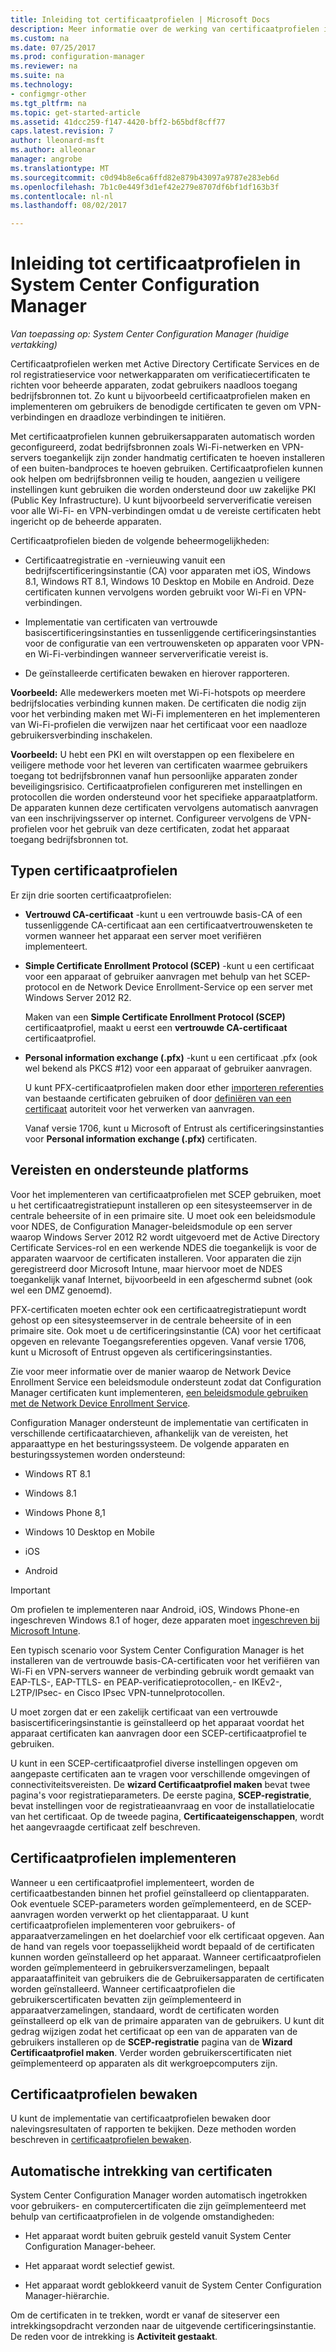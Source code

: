 ```yaml
---
title: Inleiding tot certificaatprofielen | Microsoft Docs
description: Meer informatie over de werking van certificaatprofielen in System Center Configuration Manager met Active Directory Certificate Services.
ms.custom: na
ms.date: 07/25/2017
ms.prod: configuration-manager
ms.reviewer: na
ms.suite: na
ms.technology:
- configmgr-other
ms.tgt_pltfrm: na
ms.topic: get-started-article
ms.assetid: 41dcc259-f147-4420-bff2-b65bdf8cff77
caps.latest.revision: 7
author: lleonard-msft
ms.author: alleonar
manager: angrobe
ms.translationtype: MT
ms.sourcegitcommit: c0d94b8e6ca6ffd82e879b43097a9787e283eb6d
ms.openlocfilehash: 7b1c0e449f3d1ef42e279e8707df6bf1df163b3f
ms.contentlocale: nl-nl
ms.lasthandoff: 08/02/2017

---
```


# <a name="introduction-to-certificate-profiles-in-system-center-configuration-manager"></a>Inleiding tot certificaatprofielen in System Center Configuration Manager

*Van toepassing op: System Center Configuration Manager (huidige vertakking)*


Certificaatprofielen werken met Active Directory Certificate Services en de rol registratieservice voor netwerkapparaten om verificatiecertificaten te richten voor beheerde apparaten, zodat gebruikers naadloos toegang bedrijfsbronnen tot. Zo kunt u bijvoorbeeld certificaatprofielen maken en implementeren om gebruikers de benodigde certificaten te geven om VPN-verbindingen en draadloze verbindingen te initiëren. 

Met certificaatprofielen kunnen gebruikersapparaten automatisch worden geconfigureerd, zodat bedrijfsbronnen zoals Wi-Fi-netwerken en VPN-servers toegankelijk zijn zonder handmatig certificaten te hoeven installeren of een buiten-bandproces te hoeven gebruiken. Certificaatprofielen kunnen ook helpen om bedrijfsbronnen veilig te houden, aangezien u veiligere instellingen kunt gebruiken die worden ondersteund door uw zakelijke PKI (Public Key Infrastructure). U kunt bijvoorbeeld serververificatie vereisen voor alle Wi-Fi- en VPN-verbindingen omdat u de vereiste certificaten hebt ingericht op de beheerde apparaten.   

Certificaatprofielen bieden de volgende beheermogelijkheden:  

-   Certificaatregistratie en -vernieuwing vanuit een bedrijfscertificeringsinstantie (CA) voor apparaten met iOS, Windows 8.1, Windows RT 8.1, Windows 10 Desktop en Mobile en Android. Deze certificaten kunnen vervolgens worden gebruikt voor Wi-Fi en VPN-verbindingen.  

-   Implementatie van certificaten van vertrouwde basiscertificeringsinstanties en tussenliggende certificeringsinstanties voor de configuratie van een vertrouwensketen op apparaten voor VPN- en Wi-Fi-verbindingen wanneer serververificatie vereist is.  

-   De geïnstalleerde certificaten bewaken en hierover rapporteren.  

**Voorbeeld:** Alle medewerkers moeten met Wi-Fi-hotspots op meerdere bedrijfslocaties verbinding kunnen maken. De certificaten die nodig zijn voor het verbinding maken met Wi-Fi implementeren en het implementeren van Wi-Fi-profielen die verwijzen naar het certificaat voor een naadloze gebruikersverbinding inschakelen.  

**Voorbeeld:** U hebt een PKI en wilt overstappen op een flexibelere en veiligere methode voor het leveren van certificaten waarmee gebruikers toegang tot bedrijfsbronnen vanaf hun persoonlijke apparaten zonder beveiligingsrisico. Certificaatprofielen configureren met instellingen en protocollen die worden ondersteund voor het specifieke apparaatplatform. De apparaten kunnen deze certificaten vervolgens automatisch aanvragen van een inschrijvingsserver op internet. Configureer vervolgens de VPN-profielen voor het gebruik van deze certificaten, zodat het apparaat toegang bedrijfsbronnen tot.  

## <a name="types-of-certificate-profiles"></a>Typen certificaatprofielen  
 Er zijn drie soorten certificaatprofielen:  

-   **Vertrouwd CA-certificaat** -kunt u een vertrouwde basis-CA of een tussenliggende CA-certificaat aan een certificaatvertrouwensketen te vormen wanneer het apparaat een server moet verifiëren implementeert.  

-   **Simple Certificate Enrollment Protocol (SCEP)** -kunt u een certificaat voor een apparaat of gebruiker aanvragen met behulp van het SCEP-protocol en de Network Device Enrollment-Service op een server met Windows Server 2012 R2.

    Maken van een **Simple Certificate Enrollment Protocol (SCEP)** certificaatprofiel, maakt u eerst een **vertrouwde CA-certificaat** certificaatprofiel.

-   **Personal information exchange (.pfx)** -kunt u een certificaat .pfx (ook wel bekend als PKCS #12) voor een apparaat of gebruiker aanvragen.

    U kunt PFX-certificaatprofielen maken door ether [importeren referenties](/sccm/mdm/deploy-use/import-pfx-certificate-profiles.md) van bestaande certificaten gebruiken of door [definiëren van een certificaat](/sccm/mdm/deploy-use/create-pfx-certificate-profiles.md) autoriteit voor het verwerken van aanvragen.

    Vanaf versie 1706, kunt u Microsoft of Entrust als certificeringsinstanties voor **Personal information exchange (.pfx)** certificaten.


## <a name="requirements-and-supported-platforms"></a>Vereisten en ondersteunde platforms  
Voor het implementeren van certificaatprofielen met SCEP gebruiken, moet u het certificaatregistratiepunt installeren op een sitesysteemserver in de centrale beheersite of in een primaire site. U moet ook een beleidsmodule voor NDES, de Configuration Manager-beleidsmodule op een server waarop Windows Server 2012 R2 wordt uitgevoerd met de Active Directory Certificate Services-rol en een werkende NDES die toegankelijk is voor de apparaten waarvoor de certificaten installeren. Voor apparaten die zijn geregistreerd door Microsoft Intune, maar hiervoor moet de NDES toegankelijk vanaf Internet, bijvoorbeeld in een afgeschermd subnet (ook wel een DMZ genoemd).  

PFX-certificaten moeten echter ook een certificaatregistratiepunt wordt gehost op een sitesysteemserver in de centrale beheersite of in een primaire site.  Ook moet u de certificeringsinstantie (CA) voor het certificaat opgeven en relevante Toegangsreferenties opgeven.  Vanaf versie 1706, kunt u Microsoft of Entrust opgeven als certificeringsinstanties.  

Zie voor meer informatie over de manier waarop de Network Device Enrollment Service een beleidsmodule ondersteunt zodat dat Configuration Manager certificaten kunt implementeren, [een beleidsmodule gebruiken met de Network Device Enrollment Service](http://go.microsoft.com/fwlink/p/?LinkId=328657).  

Configuration Manager ondersteunt de implementatie van certificaten in verschillende certificaatarchieven, afhankelijk van de vereisten, het apparaattype en het besturingssysteem. De volgende apparaten en besturingssystemen worden ondersteund:  

-   Windows RT 8.1  

-   Windows 8.1  

-   Windows Phone 8,1  

-   Windows 10 Desktop en Mobile  

-   iOS  

-   Android  

> [!IMPORTANT]  
>  Om profielen te implementeren naar Android, iOS, Windows Phone-en ingeschreven Windows 8.1 of hoger, deze apparaten moet [ingeschreven bij Microsoft Intune](https://technet.microsoft.com/en-us/library/dn646962.aspx).   

Een typisch scenario voor System Center Configuration Manager is het installeren van de vertrouwde basis-CA-certificaten voor het verifiëren van Wi-Fi en VPN-servers wanneer de verbinding gebruik wordt gemaakt van EAP-TLS-, EAP-TTLS- en PEAP-verificatieprotocollen,- en IKEv2-, L2TP/IPsec- en Cisco IPsec VPN-tunnelprotocollen.  

U moet zorgen dat er een zakelijk certificaat van een vertrouwde basiscertificeringsinstantie is geïnstalleerd op het apparaat voordat het apparaat certificaten kan aanvragen door een SCEP-certificaatprofiel te gebruiken.  

U kunt in een SCEP-certificaatprofiel diverse instellingen opgeven om aangepaste certificaten aan te vragen voor verschillende omgevingen of connectiviteitsvereisten. De **wizard Certificaatprofiel maken** bevat twee pagina's voor registratieparameters. De eerste pagina, **SCEP-registratie**, bevat instellingen voor de registratieaanvraag en voor de installatielocatie van het certificaat. Op de tweede pagina, **Certificaateigenschappen**, wordt het aangevraagde certificaat zelf beschreven.  

## <a name="deploying-certificate-profiles"></a>Certificaatprofielen implementeren  
 Wanneer u een certificaatprofiel implementeert, worden de certificaatbestanden binnen het profiel geïnstalleerd op clientapparaten. Ook eventuele SCEP-parameters worden geïmplementeerd, en de SCEP-aanvragen worden verwerkt op het clientapparaat. U kunt certificaatprofielen implementeren voor gebruikers- of apparaatverzamelingen en het doelarchief voor elk certificaat opgeven. Aan de hand van regels voor toepasselijkheid wordt bepaald of de certificaten kunnen worden geïnstalleerd op het apparaat. Wanneer certificaatprofielen worden geïmplementeerd in gebruikersverzamelingen, bepaalt apparaataffiniteit van gebruikers die de Gebruikersapparaten de certificaten worden geïnstalleerd. Wanneer certificaatprofielen die gebruikerscertificaten bevatten zijn geïmplementeerd in apparaatverzamelingen, standaard, wordt de certificaten worden geïnstalleerd op elk van de primaire apparaten van de gebruikers. U kunt dit gedrag wijzigen zodat het certificaat op een van de apparaten van de gebruikers installeren op de **SCEP-registratie** pagina van de **Wizard Certificaatprofiel maken**. Verder worden gebruikerscertificaten niet geïmplementeerd op apparaten als dit werkgroepcomputers zijn.  

## <a name="monitoring-certificate-profiles"></a>Certificaatprofielen bewaken  

U kunt de implementatie van certificaatprofielen bewaken door nalevingsresultaten of rapporten te bekijken. Deze methoden worden beschreven in [certificaatprofielen bewaken](/sccm/protect/deploy-use/monitor-certificate-profiles).


## <a name="automatic-revocation-of-certificates"></a>Automatische intrekking van certificaten  
 System Center Configuration Manager worden automatisch ingetrokken voor gebruikers- en computercertificaten die zijn geïmplementeerd met behulp van certificaatprofielen in de volgende omstandigheden:  

-   Het apparaat wordt buiten gebruik gesteld vanuit System Center Configuration Manager-beheer.  

-   Het apparaat wordt selectief gewist.  

-   Het apparaat wordt geblokkeerd vanuit de System Center Configuration Manager-hiërarchie.  

 Om de certificaten in te trekken, wordt er vanaf de siteserver een intrekkingsopdracht verzonden naar de uitgevende certificeringsinstantie. De reden voor de intrekking is **Activiteit gestaakt**.  
